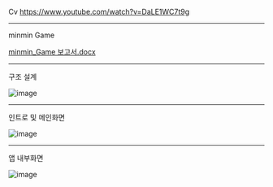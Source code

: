 Cv
https://www.youtube.com/watch?v=DaLE1WC7t9g

***

minmin Game

[minmin_Game 보고서.docx](https://github.com/minseojo/Android_Studio/files/7109367/minmin_Game.docx)
***

구조 설계

![image](https://user-images.githubusercontent.com/64322765/132086204-3e524fa8-8fe8-475f-8848-f52d60581269.png)
***

인트로 및 메인화면

![image](https://user-images.githubusercontent.com/64322765/132086177-53545eb9-3609-4916-a7a0-265c2d2c446b.png)
***

앱 내부화면

![image](https://user-images.githubusercontent.com/64322765/132086188-57f644c7-4280-46ea-93e1-3f637960c015.png)
